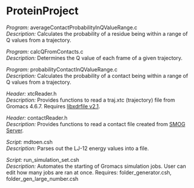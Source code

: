 # ProteinProject
*Program:* averageContactProbabilityInQValueRange.c  
*Description:* Calculates the probability of a residue being within a range of Q values from a trajectory.

*Program:* calcQFromContacts.c  
*Description:* Determines the Q value of each frame of a given trajectory.

*Program:* probabilityContactInQValueRange.c  
*Description:* Calculates the probability of a contact being within a range of Q values from a trajectory.

*Header:* xtcReader.h  
*Description:* Provides functions to read a traj.xtc (trajectory) file from Gromacs 4.6.7.  Requires [libxdrfile v2.1](https://github.com/wesbarnett/libxdrfile/tree/2.1).

*Header:* contactReader.h  
*Description:* Provides functions to read a contact file created from [SMOG Server](http://smog-server.org).

*Script:* mdtoen.csh  
*Description:* Parses out the LJ-12 energy values into a file.

*Script:* run_simulation_set.csh  
*Description:* Automates the starting of Gromacs simulation jobs.  User can edit how many jobs are ran at once.
Requires: folder_generator.csh, folder_gen_large_number.csh
